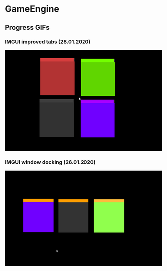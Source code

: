 # GameEngine
## Progress GIFs
### IMGUI improved tabs (28.01.2020)
![IMGUI Improved Tabs (28.01.2020)](gifs/window_better_tabs_28_01_2020.gif)
### IMGUI window docking (26.01.2020)
![IMGUI Window Docking (26.01.2020)](gifs/window_docking_26_01_2020.gif)
